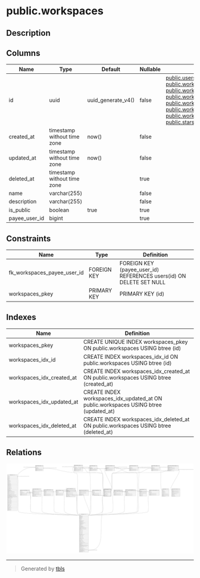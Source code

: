 # public.workspaces

## Description

## Columns

| Name          | Type                        | Default            | Nullable | Children                                                                                                                                                                                                                                                                                                                                                                                                                                                              | Parents                         | Comment |
| ------------- | --------------------------- | ------------------ | -------- | --------------------------------------------------------------------------------------------------------------------------------------------------------------------------------------------------------------------------------------------------------------------------------------------------------------------------------------------------------------------------------------------------------------------------------------------------------------------- | ------------------------------- | ------- |
| id            | uuid                        | uuid_generate_v4() | false    | [public.users](public.users.md) [public.workspace_members](public.workspace_members.md) [public.workspace_orgs](public.workspace_orgs.md) [public.workspace_repos](public.workspace_repos.md) [public.workspace_insights](public.workspace_insights.md) [public.workspace_contributors](public.workspace_contributors.md) [public.workspace_user_lists](public.workspace_user_lists.md) [public.starsearch_workspace_threads](public.starsearch_workspace_threads.md) |                                 |         |
| created_at    | timestamp without time zone | now()              | false    |                                                                                                                                                                                                                                                                                                                                                                                                                                                                       |                                 |         |
| updated_at    | timestamp without time zone | now()              | false    |                                                                                                                                                                                                                                                                                                                                                                                                                                                                       |                                 |         |
| deleted_at    | timestamp without time zone |                    | true     |                                                                                                                                                                                                                                                                                                                                                                                                                                                                       |                                 |         |
| name          | varchar(255)                |                    | false    |                                                                                                                                                                                                                                                                                                                                                                                                                                                                       |                                 |         |
| description   | varchar(255)                |                    | false    |                                                                                                                                                                                                                                                                                                                                                                                                                                                                       |                                 |         |
| is_public     | boolean                     | true               | true     |                                                                                                                                                                                                                                                                                                                                                                                                                                                                       |                                 |         |
| payee_user_id | bigint                      |                    | true     |                                                                                                                                                                                                                                                                                                                                                                                                                                                                       | [public.users](public.users.md) |         |

## Constraints

| Name                        | Type        | Definition                                                          |
| --------------------------- | ----------- | ------------------------------------------------------------------- |
| fk_workspaces_payee_user_id | FOREIGN KEY | FOREIGN KEY (payee_user_id) REFERENCES users(id) ON DELETE SET NULL |
| workspaces_pkey             | PRIMARY KEY | PRIMARY KEY (id)                                                    |

## Indexes

| Name                      | Definition                                                                           |
| ------------------------- | ------------------------------------------------------------------------------------ |
| workspaces_pkey           | CREATE UNIQUE INDEX workspaces_pkey ON public.workspaces USING btree (id)            |
| workspaces_idx_id         | CREATE INDEX workspaces_idx_id ON public.workspaces USING btree (id)                 |
| workspaces_idx_created_at | CREATE INDEX workspaces_idx_created_at ON public.workspaces USING btree (created_at) |
| workspaces_idx_updated_at | CREATE INDEX workspaces_idx_updated_at ON public.workspaces USING btree (updated_at) |
| workspaces_idx_deleted_at | CREATE INDEX workspaces_idx_deleted_at ON public.workspaces USING btree (deleted_at) |

## Relations

![er](public.workspaces.svg)

---

> Generated by [tbls](https://github.com/k1LoW/tbls)
